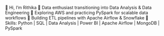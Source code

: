 👋 Hi, I’m Rithika
🔹 Data enthusiast transitioning into Data Analysis & Data Engineering
🔹 Exploring AWS and practicing PySpark for scalable data workflows
🔹 Building ETL pipelines with Apache Airflow & Snowflake
🔹 Skills: Python | SQL | Data Analysis | Power BI | Apache Airflow | MongoDB | PySpark
